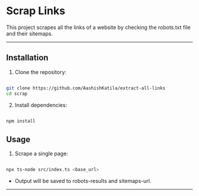 # Scrap Links

This project scrapes all the links of a website by checking the robots.txt file and their sitemaps.

---

## Installation

1. Clone the repository:

```bash

git clone https://github.com/AashishKatila/extract-all-links
cd scrap

```

2. Install dependencies:

```bash

npm install

```

## Usage

1. Scrape a single page:

```bash

npx ts-node src/index.ts <base_url>


```

- Output will be saved to robots-results and sitemaps-url.

---

